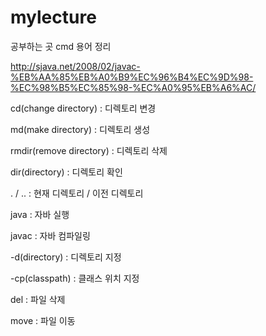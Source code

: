 # mylecture
공부하는 곳
cmd 용어 정리

http://sjava.net/2008/02/javac-%EB%AA%85%EB%A0%B9%EC%96%B4%EC%9D%98-%EC%98%B5%EC%85%98-%EC%A0%95%EB%A6%AC/

cd(change directory) : 디렉토리 변경

md(make directory) : 디렉토리 생성

rmdir(remove directory) : 디렉토리 삭제

dir(directory) : 디렉토리 확인

. / .. : 현재 디렉토리 / 이전 디렉토리

java : 자바 실행

javac : 자바 컴파일링

-d(directory) : 디렉토리 지정

-cp(classpath) : 클래스 위치 지정

del : 파일 삭제

move : 파일 이동

